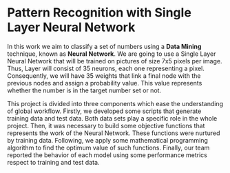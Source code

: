 

# Pattern Recognition with Single Layer Neural Network

In this work we aim to classify a set of numbers using a **Data Mining** technique, known as **Neural Network**. We are going to use a Single Layer Neural Network that will be trained on pictures of size 7x5 pixels per image. Thus, Layer will consist of 35 neurons, each one representing a pixel. Consequently, we will have 35 weights that link a final node with the previous nodes and assign a probability value. This value represents whether the number is in the target number set or not.

This project is divided into three components which ease the understanding of global workflow. Firstly, we developed some scripts that generate training data and test data. Both data sets play a specific role in the whole project. Then, it was necessary to build some objective functions that represents the work of the Neural Network. These functions were nurtured by training data. Following, we apply some mathematical programming algorithm to find the optimum value of such functions. Finally, our team reported the behavior of each model using some performance metrics respect to training and test data.
